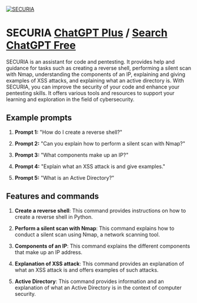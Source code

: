 
[![SECURIA](https://files.oaiusercontent.com/file-duMA5W5bDs5yv13nC9aXIkKF?se=2123-10-16T20%3A44%3A07Z&sp=r&sv=2021-08-06&sr=b&rscc=max-age%3D31536000%2C%20immutable&rscd=attachment%3B%20filename%3D0848cc16-d120-45ac-b0cc-0874b04a7b6b.png&sig=6mylTu/ZrocKDD%2BVjFUO1CQFnCkT1cf1DyqBIKpY%2BPo%3D)](https://chat.openai.com/g/g-Wv3NjjhBu-securia)

# SECURIA [ChatGPT Plus](https://chat.openai.com/g/g-Wv3NjjhBu-securia) / [Search ChatGPT Free](https://gptcall.net/index.html#/?search=SECURIA)

SECURIA is an assistant for code and pentesting. It provides help and guidance for tasks such as creating a reverse shell, performing a silent scan with Nmap, understanding the components of an IP, explaining and giving examples of XSS attacks, and explaining what an active directory is. With SECURIA, you can improve the security of your code and enhance your pentesting skills. It offers various tools and resources to support your learning and exploration in the field of cybersecurity.

## Example prompts

1. **Prompt 1:** "How do I create a reverse shell?"

2. **Prompt 2:** "Can you explain how to perform a silent scan with Nmap?"

3. **Prompt 3:** "What components make up an IP?"

4. **Prompt 4:** "Explain what an XSS attack is and give examples."

5. **Prompt 5:** "What is an Active Directory?"

## Features and commands

1. **Create a reverse shell**: This command provides instructions on how to create a reverse shell in Python.

2. **Perform a silent scan with Nmap**: This command explains how to conduct a silent scan using Nmap, a network scanning tool.

3. **Components of an IP**: This command explains the different components that make up an IP address.

4. **Explanation of XSS attack**: This command provides an explanation of what an XSS attack is and offers examples of such attacks.

5. **Active Directory**: This command provides information and an explanation of what an Active Directory is in the context of computer security.


